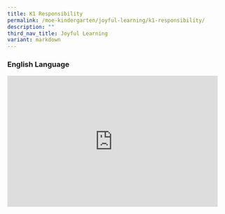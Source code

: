 ```yaml
---
title: K1 Responsibility
permalink: /moe-kindergarten/joyful-learning/k1-responsibility/
description: ""
third_nav_title: Joyful Learning
variant: markdown
---
```

### English Language
<iframe allowfullscreen="true" height="299" width="480" frameborder="0" src="https://docs.google.com/presentation/d/e/2PACX-1vR2jUBjHQhv0eK4wLTSHD57BhdpOLjufwNqS-ha3PbWePSZoh75Ifq-Cv4O9n5tS5yjd2H5LpAGUh3f/embed?start=true&amp;loop=true&amp;delayms=3000"></iframe>